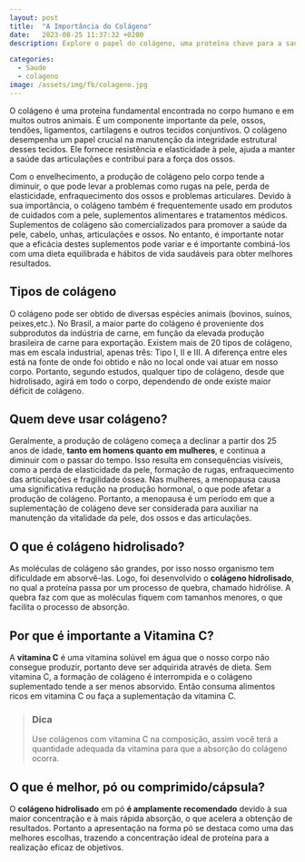 ```yaml
---
layout: post
title:  "A Importância do Colágeno"
date:   2023-08-25 11:37:32 +0200
description: Explore o papel do colágeno, uma proteína chave para a saúde da pele, ossos e tecidos conjuntivos, essencial para a elasticidade e resistência.

categories:  
  - Saude
  - colageno
image: /assets/img/fb/colageno.jpg
---
```

O colágeno é uma proteína fundamental encontrada no corpo humano e em muitos outros animais. 
É um componente importante da pele, ossos, tendões, ligamentos, cartilagens e outros tecidos conjuntivos.
O colágeno desempenha um papel crucial na manutenção da integridade estrutural desses tecidos. 
Ele fornece resistência e elasticidade à pele, ajuda a manter a saúde das articulações e contribui para a 
força dos ossos. 

Com o envelhecimento, a produção de colágeno pelo corpo tende a diminuir, o que pode levar a problemas 
como rugas na pele, perda de elasticidade, enfraquecimento dos ossos e problemas articulares.
Devido à sua importância, o colágeno também é frequentemente usado em produtos de cuidados com a pele, 
suplementos alimentares e tratamentos médicos. Suplementos de colágeno são comercializados para promover a 
saúde da pele, cabelo, unhas, articulações e ossos. No entanto, é importante notar que a eficácia destes 
suplementos pode variar e é importante combiná-los com uma dieta equilibrada e hábitos de vida saudáveis 
para obter melhores resultados.

## Tipos de colágeno
O colágeno pode ser obtido de diversas espécies animais (bovinos, suínos, peixes,etc.). No Brasil, a maior parte 
do colágeno é proveniente dos subprodutos da indústria de carne, em função da elevada produção brasileira de carne para exportação. 
Existem mais de 20 tipos de colágeno, mas em escala industrial, apenas três: Tipo I, II e III. A diferença entre 
eles está na fonte de onde foi obtido e não no local onde vai atuar em nosso corpo. Portanto, segundo estudos, 
qualquer tipo de colágeno, desde que hidrolisado, agirá em todo o corpo, dependendo de onde existe maior déficit de colágeno.

## Quem deve usar colágeno?
Geralmente, a produção de colágeno começa a declinar a partir dos 25 anos de idade, **tanto em homens quanto em mulheres**,
e continua a diminuir com o passar do tempo. Isso resulta em consequências visíveis, como a perda de elasticidade da pele,
formação de rugas, enfraquecimento das articulações e fragilidade óssea. Nas mulheres, a menopausa causa uma significativa
redução na produção hormonal, o que pode afetar a produção de colágeno. Portanto, a menopausa é um período em que a
suplementação de colágeno deve ser considerada para auxiliar na manutenção da vitalidade da pele, dos ossos e das articulações.

## O que é colágeno hidrolisado?
As moléculas de colágeno são grandes, por isso nosso organismo tem dificuldade em absorvê-las. Logo, foi desenvolvido o
**colágeno hidrolisado**, no qual a proteína passa por um processo de quebra, chamado hidrólise. A quebra faz com que as
moléculas fiquem com tamanhos menores, o que facilita o processo de absorção.


## Por que é importante a Vitamina C?
A **vitamina C** é uma vitamina solúvel em água que o nosso corpo não consegue produzir, portanto deve ser adquirida através
de dieta. Sem vitamina C, a formação de colágeno é interrompida e o colágeno suplementado tende a ser menos absorvido.
Então consuma alimentos ricos em vitamina C ou faça a suplementação da vitamina C.  

> ### <span class="ion-android-bulb"></span> Dica 
> 
> Use colágenos com vitamina C na composição, assim você terá a quantidade adequada da vitamina para que a absorção
> do colágeno ocorra.

## O que é melhor, pó ou comprimido/cápsula?
O **colágeno hidrolisado** em pó **é amplamente recomendado** devido à sua maior concentração e à mais rápida absorção, o que
acelera a obtenção de resultados. Portanto a apresentação na forma pó se destaca como uma das melhores escolhas, trazendo
a concentração ideal de proteína para a realização eficaz de objetivos.

